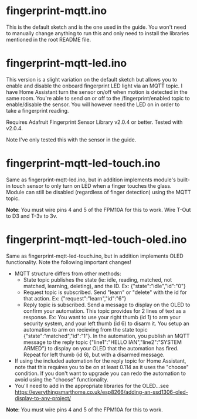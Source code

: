 # fingerprint-mqtt.ino

This is the default sketch and is the one used in the guide. You won't need to manually change anything to run this and only need to install the libraries mentioned in the root README file.

# fingerprint-mqtt-led.ino

This version is a slight variation on the default sketch but allows you to enable and disable the onboard fingerprint LED light via an MQTT topic. I have Home Assistant turn the sensor on/off when motion is detected in the same room. You're able to send on or off to the /fingerprint/enabled topic to enable/disable the sensor. You will however need the LED on in order to take a fingerprint reading.

Requires Adafruit Fingerprint Sensor Library v2.0.4 or better. Tested with v2.0.4.

Note I've only tested this with the sensor in the guide.

# fingerprint-mqtt-led-touch.ino

Same as fingerprint-mqtt-led.ino, but in addition implements module's built-in touch sensor to only turn on LED when a finger touches the glass. Module can still be disabled (regardless of finger detection) using the MQTT topic.

**Note**: You must wire pins 4 and 5 of the FPM10A for this to work. Wire T-Out to D3 and T-3v to 3v.

# fingerprint-mqtt-led-touch-oled.ino

Same as fingerprint-mqtt-led-touch.ino, but in addition implements OLED functionality.  Note the following important changes!

- MQTT structure differs from other methods:
  - State topic publishes the state (ie: idle, reading, matched, not matched, learning, deleting), and the ID. Ex: {"state":"idle","id":"0"}
  - Request topic is subscribed. Send "learn" or "delete" with the id for that action. Ex: {"request":"learn","id":"6"}
  - Reply topic is subscribed. Send a message to display on the OLED to confirm your automation. This topic provides for 2 lines of text as a response. Ex: You want to use your right thumb (id 1) to arm your security system, and your left thumb (id 6) to disarm it. You setup an automation to arm on recieving from the state topic {"state":"matched","id":"1"}. In the automation, you publish an MQTT message to the reply topic {"line1":"HELLO IAN","line2":"SYSTEM ARMED"} to display on your OLED that the automation has fired. Repeat for left thumb (id 6), but with a disarmed message.
- If using the included automation for the reply topic for Home Assistant, note that this requires you to be on at least 0.114 as it uses the "choose" condition. If you don't want to upgrade you can redo the automation to avoid using the "choose" functionality.
- You'll need to add in the appropriate libraries for the OLED...see https://everythingsmarthome.co.uk/esp8266/adding-an-ssd1306-oled-display-to-any-project/

**Note**: You must wire pins 4 and 5 of the FPM10A for this to work.
 

